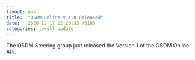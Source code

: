 ```yaml
---
layout: post
title:  "OSDM-Online V.1.0 Released"
date:   2020-12-17 22:20:33 +0100
categories: jekyll update
---
```

The OSDM Steering group just released the Version 1 of the OSDM Online API.
